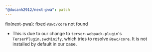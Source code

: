 ```yaml
---
"@ducanh2912/next-pwa": patch
---
```


fix(next-pwa): fixed `@swc/core` not found

- This is due to our change to `terser-webpack-plugin`'s `TerserPlugin.swcMinify`, which tries to resolve `@swc/core`. It is not installed by default in our case.
